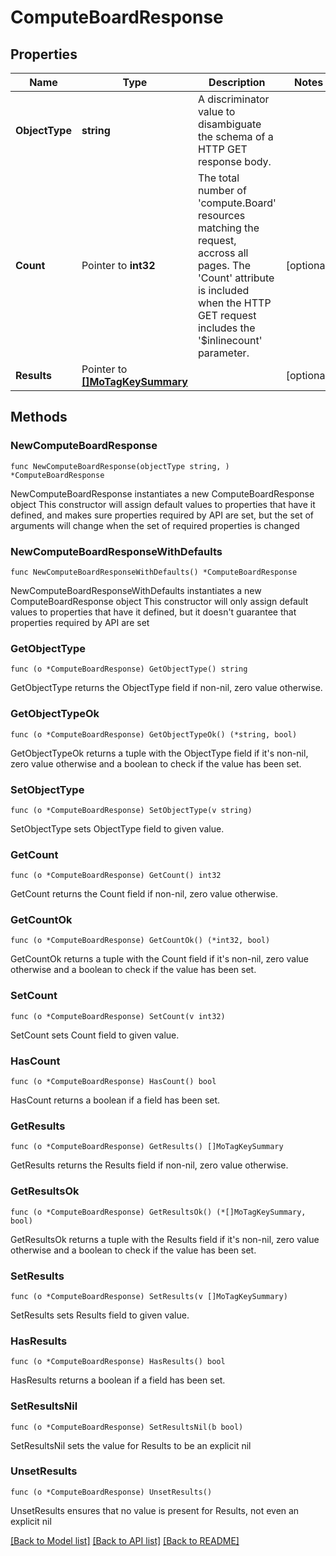 # ComputeBoardResponse

## Properties

Name | Type | Description | Notes
------------ | ------------- | ------------- | -------------
**ObjectType** | **string** | A discriminator value to disambiguate the schema of a HTTP GET response body. | 
**Count** | Pointer to **int32** | The total number of &#39;compute.Board&#39; resources matching the request, accross all pages. The &#39;Count&#39; attribute is included when the HTTP GET request includes the &#39;$inlinecount&#39; parameter. | [optional] 
**Results** | Pointer to [**[]MoTagKeySummary**](mo.TagKeySummary.md) |  | [optional] 

## Methods

### NewComputeBoardResponse

`func NewComputeBoardResponse(objectType string, ) *ComputeBoardResponse`

NewComputeBoardResponse instantiates a new ComputeBoardResponse object
This constructor will assign default values to properties that have it defined,
and makes sure properties required by API are set, but the set of arguments
will change when the set of required properties is changed

### NewComputeBoardResponseWithDefaults

`func NewComputeBoardResponseWithDefaults() *ComputeBoardResponse`

NewComputeBoardResponseWithDefaults instantiates a new ComputeBoardResponse object
This constructor will only assign default values to properties that have it defined,
but it doesn't guarantee that properties required by API are set

### GetObjectType

`func (o *ComputeBoardResponse) GetObjectType() string`

GetObjectType returns the ObjectType field if non-nil, zero value otherwise.

### GetObjectTypeOk

`func (o *ComputeBoardResponse) GetObjectTypeOk() (*string, bool)`

GetObjectTypeOk returns a tuple with the ObjectType field if it's non-nil, zero value otherwise
and a boolean to check if the value has been set.

### SetObjectType

`func (o *ComputeBoardResponse) SetObjectType(v string)`

SetObjectType sets ObjectType field to given value.


### GetCount

`func (o *ComputeBoardResponse) GetCount() int32`

GetCount returns the Count field if non-nil, zero value otherwise.

### GetCountOk

`func (o *ComputeBoardResponse) GetCountOk() (*int32, bool)`

GetCountOk returns a tuple with the Count field if it's non-nil, zero value otherwise
and a boolean to check if the value has been set.

### SetCount

`func (o *ComputeBoardResponse) SetCount(v int32)`

SetCount sets Count field to given value.

### HasCount

`func (o *ComputeBoardResponse) HasCount() bool`

HasCount returns a boolean if a field has been set.

### GetResults

`func (o *ComputeBoardResponse) GetResults() []MoTagKeySummary`

GetResults returns the Results field if non-nil, zero value otherwise.

### GetResultsOk

`func (o *ComputeBoardResponse) GetResultsOk() (*[]MoTagKeySummary, bool)`

GetResultsOk returns a tuple with the Results field if it's non-nil, zero value otherwise
and a boolean to check if the value has been set.

### SetResults

`func (o *ComputeBoardResponse) SetResults(v []MoTagKeySummary)`

SetResults sets Results field to given value.

### HasResults

`func (o *ComputeBoardResponse) HasResults() bool`

HasResults returns a boolean if a field has been set.

### SetResultsNil

`func (o *ComputeBoardResponse) SetResultsNil(b bool)`

 SetResultsNil sets the value for Results to be an explicit nil

### UnsetResults
`func (o *ComputeBoardResponse) UnsetResults()`

UnsetResults ensures that no value is present for Results, not even an explicit nil

[[Back to Model list]](../README.md#documentation-for-models) [[Back to API list]](../README.md#documentation-for-api-endpoints) [[Back to README]](../README.md)



